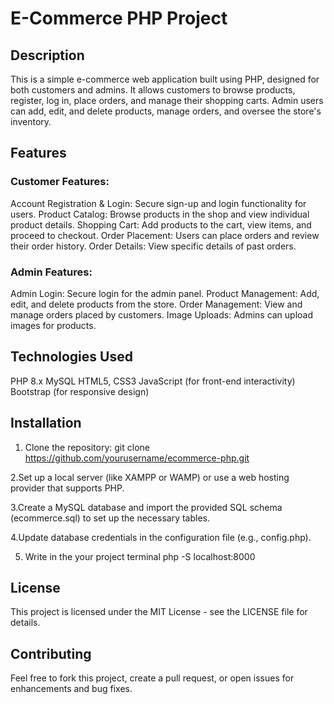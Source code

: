 # E-Commerce PHP Project
## Description
This is a simple e-commerce web application built using PHP, designed for both customers and admins. It allows customers to browse products, register, log in, place orders, and manage their shopping carts. Admin users can add, edit, and delete products, manage orders, and oversee the store's inventory.

## Features

### Customer Features:

Account Registration & Login: Secure sign-up and login functionality for users.
Product Catalog: Browse products in the shop and view individual product details.
Shopping Cart: Add products to the cart, view items, and proceed to checkout.
Order Placement: Users can place orders and review their order history.
Order Details: View specific details of past orders.

### Admin Features:
Admin Login: Secure login for the admin panel.
Product Management: Add, edit, and delete products from the store.
Order Management: View and manage orders placed by customers.
Image Uploads: Admins can upload images for products.

## Technologies Used
PHP 8.x
MySQL
HTML5, CSS3
JavaScript (for front-end interactivity)
Bootstrap (for responsive design)

## Installation
1. Clone the repository:
git clone https://github.com/yourusername/ecommerce-php.git

2.Set up a local server (like XAMPP or WAMP) or use a web hosting provider that supports PHP.

3.Create a MySQL database and import the provided SQL schema (ecommerce.sql) to set up the necessary tables.

4.Update database credentials in the configuration file (e.g., config.php).

5. Write in the your project terminal php -S localhost:8000

## License
This project is licensed under the MIT License - see the LICENSE file for details.

## Contributing
Feel free to fork this project, create a pull request, or open issues for enhancements and bug fixes.

